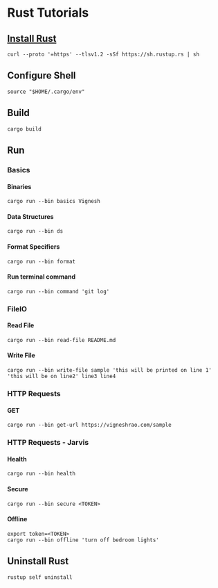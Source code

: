 # Rust Tutorials

## [Install Rust][install-rust]
```shell
curl --proto '=https' --tlsv1.2 -sSf https://sh.rustup.rs | sh
```

## Configure Shell
```shell
source "$HOME/.cargo/env"
```

## Build
```shell
cargo build
```

## Run

### Basics

#### Binaries
```shell
cargo run --bin basics Vignesh
```

#### Data Structures
```shell
cargo run --bin ds
```

#### Format Specifiers
```shell
cargo run --bin format
```

#### Run terminal command
```shell
cargo run --bin command 'git log'
```

### FileIO

#### Read File
```shell
cargo run --bin read-file README.md
```

#### Write File
```shell
cargo run --bin write-file sample 'this will be printed on line 1' 'this will be on line2' line3 line4
```

### HTTP Requests

#### GET
```shell
cargo run --bin get-url https://vigneshrao.com/sample
```

### HTTP Requests - Jarvis
#### Health
```shell
cargo run --bin health
```

#### Secure
```shell
cargo run --bin secure <TOKEN>
```

#### Offline
```shell
export token=<TOKEN>
cargo run --bin offline 'turn off bedroom lights'
```

## Uninstall Rust
```shell
rustup self uninstall
```

[install-rust]: https://www.rust-lang.org/tools/install
